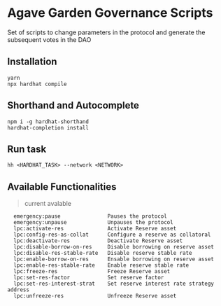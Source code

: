 # Agave Garden Governance Scripts

Set of scripts to change parameters in the protocol and generate the subsequent votes in the DAO

## Installation

```
yarn 
npx hardhat compile
```

## Shorthand and Autocomplete

```
npm i -g hardhat-shorthand
hardhat-completion install
```

## Run task
```
hh <HARDHAT_TASK> --network <NETWORK>
```


## Available Functionalities
> current avalable
```
  emergency:pause            	Pauses the protocol
  emergency:unpause          	Unpauses the protocol
  lpc:activate-res           	Activate Reserve asset
  lpc:config-res-as-collat   	Configure a reserve as collatoral
  lpc:deactivate-res         	Deactivate Reserve asset
  lpc:disable-borrow-on-res  	Disable borrowing on reserve asset
  lpc:disable-res-stable-rate	Disable reserve stable rate
  lpc:enable-borrow-on-res   	Ensable borrowing on reserve asset
  lpc:enable-res-stable-rate 	Enable reserve stable rate
  lpc:freeze-res             	Freeze Reserve asset
  lpc:set-res-factor         	Set reserve factor
  lpc:set-res-interest-strat 	Set reserve interest rate strategy address
  lpc:unfreeze-res           	Unfreeze Reserve asset
```


